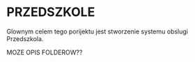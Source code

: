# PRZEDSZKOLE

Glownym celem tego porijektu jest stworzenie systemu obslugi Przedszkola.

MOZE OPIS FOLDEROW??
